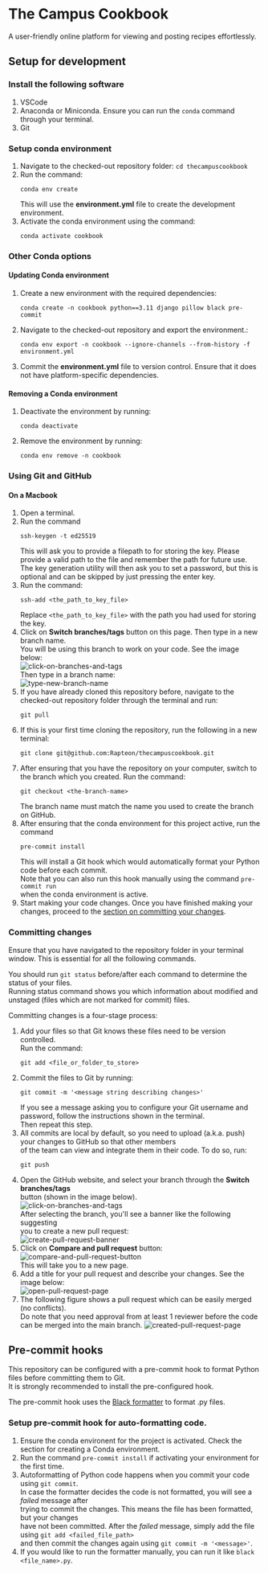 # The Campus Cookbook

A user-friendly online platform for viewing and posting recipes effortlessly.

## Setup for development

### Install the following software

1. VSCode
2. Anaconda or Miniconda. Ensure you can run the `conda` command through your terminal.
3. Git

### Setup conda environment

1. Navigate to the checked-out repository folder: `cd thecampuscookbook`
2. Run the command:  
   ```
   conda env create
   ```
   This will use the **environment.yml** file to create the development environment.
3. Activate the conda environment using the command:
   ```
   conda activate cookbook
   ```

### Other Conda options

#### Updating Conda environment

1. Create a new environment with the required dependencies:  
   ```
   conda create -n cookbook python==3.11 django pillow black pre-commit
   ```
2. Navigate to the checked-out repository and export the environment.:
   ```
   conda env export -n cookbook --ignore-channels --from-history -f environment.yml
   ```
3. Commit the **environment.yml** file to version control. Ensure that it does
not have platform-specific dependencies.

#### Removing a Conda environment

1. Deactivate the environment by running:
   ```
   conda deactivate
   ```
2. Remove the environment by running:
   ```
   conda env remove -n cookbook
   ```

### Using Git and GitHub

#### On a Macbook
1. Open a terminal.
2. Run the command  
    ```
    ssh-keygen -t ed25519
    ```
    This will ask you to provide a filepath to for storing the key.
    Please provide a valid path to the file and remember the path for future use.  
    The key generation utility will then ask you to set a password, but this is optional and can be skipped by just pressing the enter key.
3. Run the command:
    ```
    ssh-add <the_path_to_key_file>
    ```
    Replace `<the_path_to_key_file>` with the path you had used for storing the key.
4. Click on **Switch branches/tags** button on this page. Then type in a new
branch name.  
You will be using this branch to work on your code. See the image below:  
![click-on-branches-and-tags](./.readme-content/branch-creation-on-github-1.png)  
Then type in a branch name:  
![type-new-branch-name](./.readme-content/branch-creation-on-github-2.png)
5. If you have already cloned this repository before, navigate to the checked-out repository folder through the terminal and run:  
    ```
    git pull
    ```
6. If this is your first time cloning the repository, run the following in a
new terminal:  
    ```
    git clone git@github.com:Rapteon/thecampuscookbook.git
    ```
6. After ensuring that you have the repository on your computer, switch
to the branch which you created. Run the command:
    ```
    git checkout <the-branch-name>
    ```
    The branch name must match the name you used to create the branch on GitHub.
7. After ensuring that the conda environment for this project active, run the command  
    ```
    pre-commit install
    ```
    This will install a Git hook which would automatically format your Python
    code before each commit.  
    Note that you can also run this hook manually using the command `pre-commit run`  
    when the conda environment is active.
7. Start making your code changes. Once you have finished making your changes, proceed to the [section on committing your changes](#Committing-changes).

### Committing changes

Ensure that you have navigated to the repository folder in your terminal
window. This is essential for all the following commands.

You should run `git status` before/after each command to determine the status of your files.  
Running status command shows you which information
about modified and unstaged (files which are not marked for commit) files.

Committing changes is a four-stage process:
1. Add your files so that Git knows these files need to be version controlled.  
Run the command:  
    ```
    git add <file_or_folder_to_store>
    ```
2. Commit the files to Git by running:  
    ```
    git commit -m '<message string describing changes>'
    ```
    If you see a message asking you to configure your Git username and password, follow the instructions shown in the terminal.  
    Then repeat this step.
3. All commits are local by default, so you need to upload (a.k.a. push) your changes to GitHub so that other members  
of the team can view and integrate them in their code. To do so, run:  
    ```
    git push
    ```
4. Open the GitHub website, and select your branch through the **Switch branches/tags**  
button (shown in the image below).  
![click-on-branches-and-tags](./.readme-content/branch-creation-on-github-1.png)  
After selecting the branch, you'll see a banner like the following suggesting  
you to create a new pull request:  
![create-pull-request-banner](./.readme-content/create-pull-request-banner.png)
5. Click on **Compare and pull request** button:  
![compare-and-pull-request-button](./.readme-content/compare-and-pull-request-button.png)  
This will take you to a new page.
6. Add a title for your pull request and describe your changes. See the image below:  
![open-pull-request-page](./.readme-content/open-pull-request-page.png)  
7. The following figure shows a pull request which can be easily merged (no conflicts).  
Do note that you need approval from at least 1 reviewer before the code can be merged into the main branch.
![created-pull-request-page](./.readme-content/created-pull-request-page.png)

## Pre-commit hooks

This repository can be configured with a pre-commit hook to format Python files before committing them to Git.  
It is strongly recommended to install the pre-configured hook.

The pre-commit hook uses the [Black formatter](https://github.com/psf/black)
to format .py files.   

### Setup pre-commit hook for auto-formatting code.

1. Ensure the conda environent for the project is activated. Check the section for creating a Conda environment.
2. Run the command `pre-commit install` if activating your environment for the first time.
3. Autoformatting of Python code happens when you commit your code using `git commit`.  
In case the formatter decides the code is not formatted, you will see a *failed* message after  
trying to commit the changes. This means the file has been formatted, but your changes  
have not been committed. After the *failed* message, simply add the file using `git add <failed_file_path>`  
and then commit the changes again using `git commit -m '<message>'`.
4. If you would like to run the formatter manually, you can run it like `black <file_name>.py`.